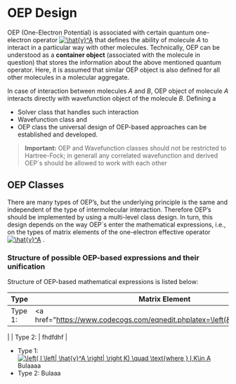 OEP Design
==========

OEP (One-Electron Potential) is associated with certain quantum one-electron operator 
<a href="https://www.codecogs.com/eqnedit.php?latex=\hat{v}^A" target="_blank"><img src="https://latex.codecogs.com/gif.latex?\hat{v}^A" title="\hat{v}^A" /></a>
that defines the ability of molecule *A* to interact in a particular way with other molecules. 
Technically, OEP can be understood as a **container object** (associated with the molecule in question)
that stores the information about the above mentioned quantum operator. 
Here, it is assumed that similar OEP
object is also defined for all other molecules in a molecular aggregate. 

In case of interaction between molecules *A* and *B*,
OEP object of molecule *A* interacts directly with wavefunction object
of the molecule *B*. Defining a 
 * Solver class that handles such interaction 
 * Wavefunction class and
 * OEP class
the universal design of OEP-based approaches can be established and developed.

> **Important:**
>  OEP and Wavefunction classes should not be restricted to Hartree-Fock; in generall any correlated 
>  wavefunction and derived OEP`s should be allowed to work with each other
>

OEP Classes
-----------

There are many types of OEP’s, but the underlying principle is the same and independent of the
type of intermolecular interaction. Therefore OEP’s should be implemented by using a multi-level class design.
In turn, this design depends on the way OEP`s enter the mathematical expressions, i.e., on the types
of matrix elements of the one-electron effective operator
<a href="https://www.codecogs.com/eqnedit.php?latex=\hat{v}^A" target="_blank"><img src="https://latex.codecogs.com/gif.latex?\hat{v}^A" title="\hat{v}^A" /></a>
.

### Structure of possible OEP-based expressions and their unification

Structure of OEP-based mathematical expressions is listed below:

| Type  | Matrix Element | 
|--------|----|
| Type 1: | <a href="https://www.codecogs.com/eqnedit.phplatex=\left(&space;I&space;\left|&space;\hat{v}^A&space;\right|&space;\right&space;K)&space;\quad&space;\text{where&space;}&space;I,K\in&space;A" target="_blank"><img src="https://latex.codecogs.com/gif.latex \left(&space;I&space;\left|&space;\hat{v}^A&space;\right|&space;\right&space;K)&space;\quad&space;\text{where&space;}&space;I,K\in&space;A" title="\left( I \left| \hat{v}^A \right| \right K) \quad \text{where } I,K\in A" /></a>
|
| Type 2: | fhdfdhf |


 * Type 1: 
   <a href="https://www.codecogs.com/eqnedit.php?latex=\left(&space;I&space;\left|&space;\hat{v}^A&space;\right|&space;\right&space;K)&space;\quad&space;\text{where&space;}&space;I,K\in&space;A" target="_blank"><img src="https://latex.codecogs.com/gif.latex?\left(&space;I&space;\left|&space;\hat{v}^A&space;\right|&space;\right&space;K)&space;\quad&space;\text{where&space;}&space;I,K\in&space;A" title="\left( I \left| \hat{v}^A \right| \right K) \quad \text{where } I,K\in A" /></a>
   Bulaaaa
 * Type 2:
   Bulaaa
